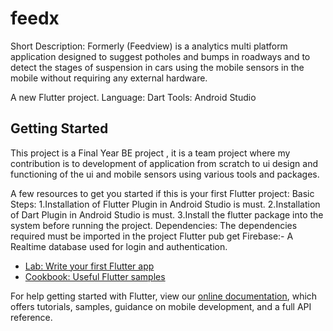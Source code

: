 # feedx
Short Description:
Formerly (Feedview) is a analytics multi platform application designed to suggest potholes and bumps in roadways and to detect the stages of suspension in cars using the mobile sensors in the mobile without requiring any external hardware.

A new Flutter project.
Language: Dart
Tools: Android Studio

## Getting Started

This project is a Final Year BE project , it is a team project where my contribution is to development of application from scratch to ui design 
and functioning of the ui and mobile sensors using various tools and packages.

A few resources to get you started if this is your first Flutter project:
Basic Steps:
1.Installation of Flutter Plugin in Android Studio is must.
2.Installation of Dart Plugin in Android Studio is must.
3.Install the flutter package into the system before running the project.
Dependencies:
The dependencies required must be imported in the project 
Flutter pub get
Firebase:- 
A Realtime database used for login and authentication.


- [Lab: Write your first Flutter app](https://flutter.dev/docs/get-started/codelab)
- [Cookbook: Useful Flutter samples](https://flutter.dev/docs/cookbook)

For help getting started with Flutter, view our
[online documentation](https://flutter.dev/docs), which offers tutorials,
samples, guidance on mobile development, and a full API reference.
